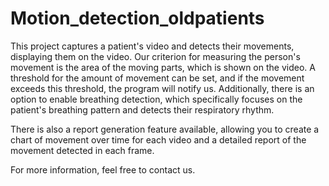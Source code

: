 # Motion_detection_oldpatients

This project captures a patient's video and detects their movements, displaying them on the video. Our criterion for measuring the person's movement is the area of the moving parts, which is shown on the video. A threshold for the amount of movement can be set, and if the movement exceeds this threshold, the program will notify us. Additionally, there is an option to enable breathing detection, which specifically focuses on the patient's breathing pattern and detects their respiratory rhythm.

There is also a report generation feature available, allowing you to create a chart of movement over time for each video and a detailed report of the movement detected in each frame.

For more information, feel free to contact us.

